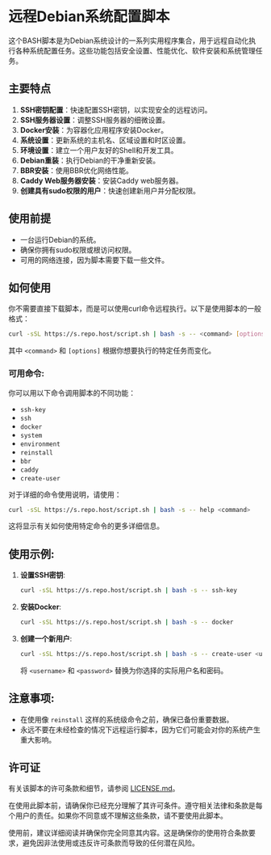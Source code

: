 # 远程Debian系统配置脚本

这个BASH脚本是为Debian系统设计的一系列实用程序集合，用于远程自动化执行各种系统配置任务。这些功能包括安全设置、性能优化、软件安装和系统管理任务。

## 主要特点

1. **SSH密钥配置**：快速配置SSH密钥，以实现安全的远程访问。
2. **SSH服务器设置**：调整SSH服务器的细微设置。
3. **Docker安装**：为容器化应用程序安装Docker。
4. **系统设置**：更新系统的主机名、区域设置和时区设置。
5. **环境设置**：建立一个用户友好的Shell和开发工具。
6. **Debian重装**：执行Debian的干净重新安装。
7. **BBR安装**：使用BBR优化网络性能。
8. **Caddy Web服务器安装**：安装Caddy web服务器。
9. **创建具有sudo权限的用户**：快速创建新用户并分配权限。

## 使用前提

- 一台运行Debian的系统。
- 确保你拥有sudo权限或根访问权限。
- 可用的网络连接，因为脚本需要下载一些文件。

## 如何使用

你不需要直接下载脚本，而是可以使用curl命令远程执行。以下是使用脚本的一般格式：

```sh
curl -sSL https://s.repo.host/script.sh | bash -s -- <command> [options]
```

其中 `<command>` 和 `[options]` 根据你想要执行的特定任务而变化。

### 可用命令:

你可以用以下命令调用脚本的不同功能：

- `ssh-key`
- `ssh`
- `docker`
- `system`
- `environment`
- `reinstall`
- `bbr`
- `caddy`
- `create-user`

对于详细的命令使用说明，请使用：

```sh
curl -sSL https://s.repo.host/script.sh | bash -s -- help <command>
```

这将显示有关如何使用特定命令的更多详细信息。

## 使用示例:

1. **设置SSH密钥**:

    ```sh
    curl -sSL https://s.repo.host/script.sh | bash -s -- ssh-key
    ```

2. **安装Docker**:

    ```sh
    curl -sSL https://s.repo.host/script.sh | bash -s -- docker
    ```

3. **创建一个新用户**:

    ```sh
    curl -sSL https://s.repo.host/script.sh | bash -s -- create-user <username> <password>
    ```

    将 `<username>` 和 `<password>` 替换为你选择的实际用户名和密码。

## 注意事项:

- 在使用像 `reinstall` 这样的系统级命令之前，确保已备份重要数据。
- 永远不要在未经检查的情况下远程运行脚本，因为它们可能会对你的系统产生重大影响。

## 许可证

有关该脚本的许可条款和细节，请参阅 [LICENSE.md](./LICENSE.md)。

在使用此脚本前，请确保你已经充分理解了其许可条件。遵守相关法律和条款是每个用户的责任。如果你不同意或不理解这些条款，请不要使用此脚本。

使用前，建议详细阅读并确保你完全同意其内容。这是确保你的使用符合条款要求，避免因非法使用或违反许可条款而导致的任何潜在风险。